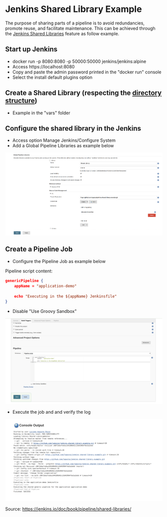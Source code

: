 # Jenkins Shared Library Example

The purpose of sharing parts of a pipeline is to avoid redundancies, promote reuse, and facilitate maintenance. This can be achieved through the [Jenkins Shared Libraries](https://jenkins.io/doc/book/pipeline/shared-libraries/) feature as follow example.

## Start up Jenkins

* docker run -p 8080:8080 -p 50000:50000 jenkins/jenkins:alpine
* Access https://localhost:8080
* Copy and paste the admin password printed in the "docker run" console
* Select the install default plugins option

## Create a Shared Library (respecting the [directory structure](https://jenkins.io/doc/book/pipeline/shared-libraries/#directory-structure))

* Example in the "vars" folder

## Configure the shared library in the Jenkins

* Access option Manage Jenkins/Configure System
* Add a Global Pipeline Libraries as example below

![Shared library configuration](static/01.png)


## Create a Pipeline Job

* Configure the Pipeline Job as example below


Pipeline script content:

```json
genericPipeline {
    appName = "application-demo"
	
	echo "Executing in the ${appName} Jenkinsfile"
}
```

* Disable "Use Groovy Sandbox"


![Create a Pipeline Job](static/02.png)




* Execute the job and and verify the log


![Job execution log](static/03.png)


Source: https://jenkins.io/doc/book/pipeline/shared-libraries/